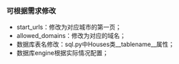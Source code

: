 ### 可根据需求修改
* start_urls：修改为对应城市的第一页；
* allowed_domains：修改为对应的域名；
* 数据库表名修改：sql.py中Houses类__tablename__属性；
* 数据库engine根据实际情况配置；
